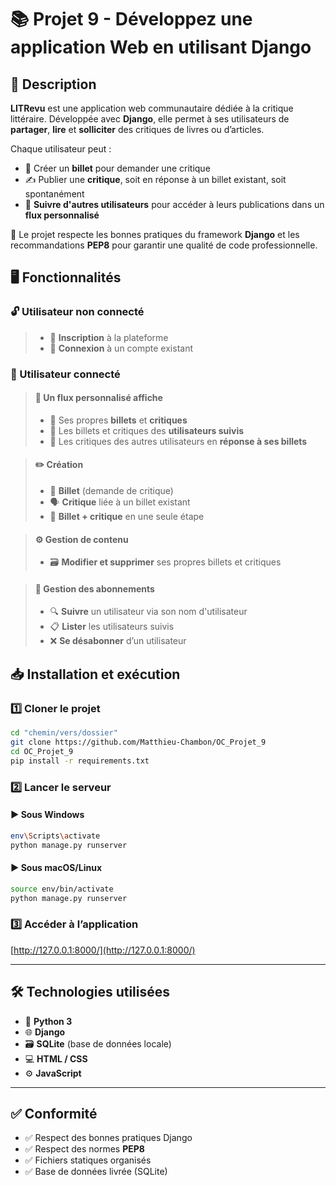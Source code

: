 # 📚 Projet 9 - Développez une application Web en utilisant Django

## 📝 Description

**LITRevu** est une application web communautaire dédiée à la critique littéraire. Développée avec **Django**, elle permet à ses utilisateurs de **partager**, **lire** et **solliciter** des critiques de livres ou d’articles.

Chaque utilisateur peut :

- 🧾 Créer un **billet** pour demander une critique
- ✍️ Publier une **critique**, soit en réponse à un billet existant, soit spontanément
- 👥 **Suivre d'autres utilisateurs** pour accéder à leurs publications dans un **flux personnalisé**

🔧 Le projet respecte les bonnes pratiques du framework **Django** et les recommandations **PEP8** pour garantir une qualité de code professionnelle.

## 🖥️ Fonctionnalités

### 🔓 Utilisateur non connecté

> - 📝 **Inscription** à la plateforme
> - 🔐 **Connexion** à un compte existant

### 🔐 Utilisateur connecté
 
> #### 📰 Un flux personnalisé affiche
> 
> - 🔁 Ses propres **billets** et **critiques**
> - 👤 Les billets et critiques des **utilisateurs suivis**
> - 💬 Les critiques des autres utilisateurs en **réponse à ses billets**

> #### ✏️ Création
>
> - 🧾 **Billet** (demande de critique)
> - 🗣️ **Critique** liée à un billet existant
> - 🚀 **Billet + critique** en une seule étape

> #### ⚙️ Gestion de contenu
> 
> - 🗃️ **Modifier et supprimer** ses propres billets et critiques

> #### 👥 Gestion des abonnements
> 
> - 🔍 **Suivre** un utilisateur via son nom d'utilisateur
> - 📋 **Lister** les utilisateurs suivis
> - ❌ **Se désabonner** d’un utilisateur

## 📥 Installation et exécution

### 1️⃣ Cloner le projet

```sh
cd "chemin/vers/dossier"
git clone https://github.com/Matthieu-Chambon/OC_Projet_9
cd OC_Projet_9
pip install -r requirements.txt
````

### 2️⃣ Lancer le serveur

#### ▶️ Sous Windows

```sh
env\Scripts\activate
python manage.py runserver
```

#### ▶️ Sous macOS/Linux

```sh
source env/bin/activate
python manage.py runserver
```

### 3️⃣ Accéder à l’application

[http://127.0.0.1:8000/](http://127.0.0.1:8000/)

---

## 🛠️ Technologies utilisées

* 🐍 **Python 3**
* 🌐 **Django**
* 🗃️ **SQLite** (base de données locale)
* 💻 **HTML / CSS**
* ⚙️ **JavaScript**

---

## ✅ Conformité

* ✅ Respect des bonnes pratiques Django
* ✅ Respect des normes **PEP8**
* ✅ Fichiers statiques organisés
* ✅ Base de données livrée (SQLite)
